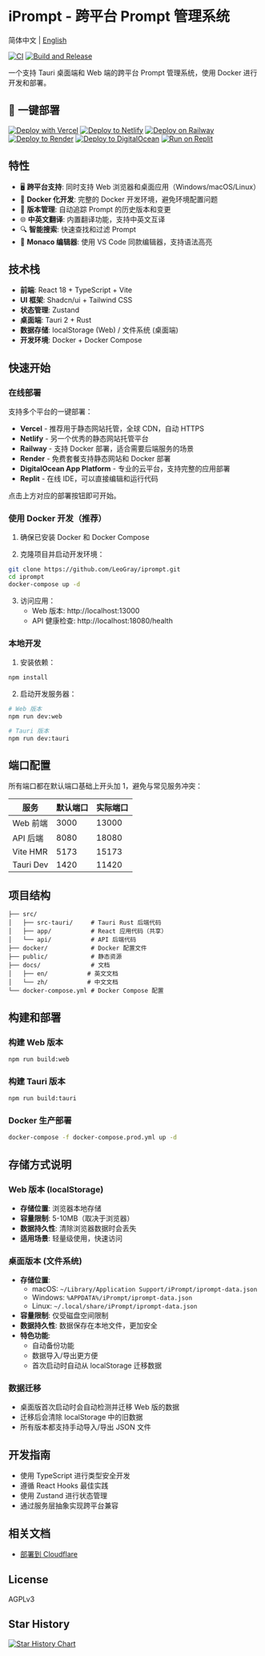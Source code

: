 # iPrompt - 跨平台 Prompt 管理系统

简体中文 | [English](../../README.md)

[![CI](https://github.com/LeoGray/iprompt/actions/workflows/ci.yml/badge.svg)](https://github.com/LeoGray/iprompt/actions/workflows/ci.yml)
[![Build and Release](https://github.com/LeoGray/iprompt/actions/workflows/build.yml/badge.svg)](https://github.com/LeoGray/iprompt/actions/workflows/build.yml)

一个支持 Tauri 桌面端和 Web 端的跨平台 Prompt 管理系统，使用 Docker 进行开发和部署。

## 🚀 一键部署

[![Deploy with Vercel](https://vercel.com/button)](https://vercel.com/new/clone?repository-url=https%3A%2F%2Fgithub.com%2FLeoGray%2FiPrompt&project-name=iprompt&repository-name=iprompt&demo-title=iPrompt&demo-description=A%20cross-platform%20prompt%20management%20system&demo-url=https%3A%2F%2Fiprompt.vercel.app)
[![Deploy to Netlify](https://www.netlify.com/img/deploy/button.svg)](https://app.netlify.com/start/deploy?repository=https://github.com/LeoGray/iPrompt)
[![Deploy on Railway](https://railway.app/button.svg)](https://railway.app/template/deploy?template=https%3A%2F%2Fgithub.com%2FLeoGray%2FiPrompt&envs=NODE_ENV&NODE_ENVDesc=Production%20environment&NODE_ENVDefault=production)
[![Deploy to Render](https://render.com/images/deploy-to-render-button.svg)](https://render.com/deploy?repo=https://github.com/LeoGray/iPrompt)
[![Deploy to DigitalOcean](https://www.deploytodo.com/do-btn-blue.svg)](https://cloud.digitalocean.com/apps/new?repo=https://github.com/LeoGray/iPrompt/tree/main)
[![Run on Replit](https://replit.com/badge/github/LeoGray/iPrompt)](https://replit.com/new/github/LeoGray/iPrompt)

## 特性

- 🖥️ **跨平台支持**: 同时支持 Web 浏览器和桌面应用（Windows/macOS/Linux）
- 🐳 **Docker 化开发**: 完整的 Docker 开发环境，避免环境配置问题
- 🔄 **版本管理**: 自动追踪 Prompt 的历史版本和变更
- 🌐 **中英文翻译**: 内置翻译功能，支持中英文互译
- 🔍 **智能搜索**: 快速查找和过滤 Prompt
- 📝 **Monaco 编辑器**: 使用 VS Code 同款编辑器，支持语法高亮

## 技术栈

- **前端**: React 18 + TypeScript + Vite
- **UI 框架**: Shadcn/ui + Tailwind CSS
- **状态管理**: Zustand
- **桌面端**: Tauri 2 + Rust
- **数据存储**: localStorage (Web) / 文件系统 (桌面端)
- **开发环境**: Docker + Docker Compose

## 快速开始

### 在线部署

支持多个平台的一键部署：

- **Vercel** - 推荐用于静态网站托管，全球 CDN，自动 HTTPS
- **Netlify** - 另一个优秀的静态网站托管平台
- **Railway** - 支持 Docker 部署，适合需要后端服务的场景
- **Render** - 免费套餐支持静态网站和 Docker 部署
- **DigitalOcean App Platform** - 专业的云平台，支持完整的应用部署
- **Replit** - 在线 IDE，可以直接编辑和运行代码

点击上方对应的部署按钮即可开始。

### 使用 Docker 开发（推荐）

1. 确保已安装 Docker 和 Docker Compose

2. 克隆项目并启动开发环境：
```bash
git clone https://github.com/LeoGray/iprompt.git
cd iprompt
docker-compose up -d
```

3. 访问应用：
   - Web 版本: http://localhost:13000
   - API 健康检查: http://localhost:18080/health

### 本地开发

1. 安装依赖：
```bash
npm install
```

2. 启动开发服务器：
```bash
# Web 版本
npm run dev:web

# Tauri 版本
npm run dev:tauri
```

## 端口配置

所有端口都在默认端口基础上开头加 1，避免与常见服务冲突：

| 服务 | 默认端口 | 实际端口 |
|------|---------|----------|
| Web 前端 | 3000 | 13000 |
| API 后端 | 8080 | 18080 |
| Vite HMR | 5173 | 15173 |
| Tauri Dev | 1420 | 11420 |

## 项目结构

```
├── src/
│   ├── src-tauri/     # Tauri Rust 后端代码
│   ├── app/           # React 应用代码（共享）
│   └── api/           # API 后端代码
├── docker/            # Docker 配置文件
├── public/            # 静态资源
├── docs/              # 文档
│   ├── en/           # 英文文档
│   └── zh/           # 中文文档
└── docker-compose.yml # Docker Compose 配置
```

## 构建和部署

### 构建 Web 版本
```bash
npm run build:web
```

### 构建 Tauri 版本
```bash
npm run build:tauri
```

### Docker 生产部署
```bash
docker-compose -f docker-compose.prod.yml up -d
```

## 存储方式说明

### Web 版本 (localStorage)
- **存储位置**: 浏览器本地存储
- **容量限制**: 5-10MB（取决于浏览器）
- **数据持久性**: 清除浏览器数据时会丢失
- **适用场景**: 轻量级使用，快速访问

### 桌面版本 (文件系统)
- **存储位置**: 
  - macOS: `~/Library/Application Support/iPrompt/iprompt-data.json`
  - Windows: `%APPDATA%/iPrompt/iprompt-data.json`
  - Linux: `~/.local/share/iPrompt/iprompt-data.json`
- **容量限制**: 仅受磁盘空间限制
- **数据持久性**: 数据保存在本地文件，更加安全
- **特色功能**:
  - 自动备份功能
  - 数据导入/导出更方便
  - 首次启动时自动从 localStorage 迁移数据

### 数据迁移
- 桌面版首次启动时会自动检测并迁移 Web 版的数据
- 迁移后会清除 localStorage 中的旧数据
- 所有版本都支持手动导入/导出 JSON 文件

## 开发指南

- 使用 TypeScript 进行类型安全开发
- 遵循 React Hooks 最佳实践
- 使用 Zustand 进行状态管理
- 通过服务层抽象实现跨平台兼容

## 相关文档

- [部署到 Cloudflare](cloudflare-deployment.md)

## License

AGPLv3

## Star History

<a href="https://www.star-history.com/#LeoGray/iPrompt&Date">
 <picture>
   <source media="(prefers-color-scheme: dark)" srcset="https://api.star-history.com/svg?repos=LeoGray/iPrompt&type=Date&theme=dark" />
   <source media="(prefers-color-scheme: light)" srcset="https://api.star-history.com/svg?repos=LeoGray/iPrompt&type=Date" />
   <img alt="Star History Chart" src="https://api.star-history.com/svg?repos=LeoGray/iPrompt&type=Date" />
 </picture>
</a>